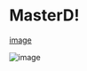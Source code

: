 # MasterD!

[image](https://user-images.githubusercontent.com/48484590/192116517-c6798766-9087-48d1-ae37-64e1c10e12cb.png)

![image](https://github.com/EmilWalewski/MasterD/blob/master/artemis-02.jpg?raw=true)
